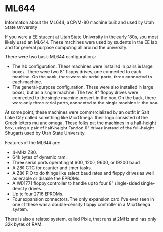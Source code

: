 # ML644
Information about the ML644, a CP/M-80 machine built and used by Utah State University

If you were a EE student at Utah State University in the early '80s, you most likely used an ML644. These machines were used by students in the EE lab and for general purpose computing all around the university.

There were two basic ML644 configurations:

* The lab configuration. These machines were installed in pairs in large boxes. There were two 8" floppy drives, one connected to each machine. On the back, there were six serial ports, three connected to each machine.
* The general-purpose configuration. These were also installed in large boxes, but as a single machine. The two 8" floppy drives were connected to the single machine present in the box. On the back, there were only three serial ports, connected to the single machine in the box.

At some point, these machines were commercialized by an outfit in Salt Lake City called something like MicrOmega; their logo consisted of the Greek letters mu and omega. These folks put the machines in a half-height box, using a pair of half-height Tandon 8" drives instead of the full-height Shugarts used by Utah State University.

Features of the ML644 are:

* 4-MHz Z80.
* 64k bytes of dynamic ram.
* Three serial ports operating at 600, 1200, 9600, or 19200 baud.
* A Z80 CTC for counter and timer tasks.
* A Z80 PIO to do things like select baud rates and floppy drives as well as enable or disable the EPROMs.
* A WD1771 floppy controller to handle up to four 8" single-sided single-density drives.
* Up to four 2716 EPROMs.
* Four expansion connectors. The only expansion card I've ever seen in one of these was a double-density floppy controller in a MicrOmega system.

There is also a related system, called Pixie, that runs at 2MHz and has only 32k bytes of RAM.
